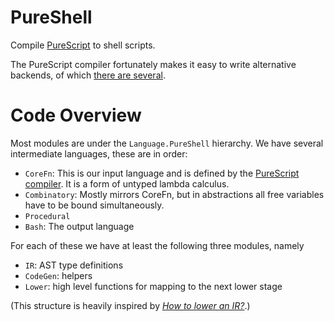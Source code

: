 # PureShell #

Compile [PureScript](https://www.purescript.org) to shell scripts.

The PureScript compiler fortunately makes it easy to write alternative
backends, of which [there are
several](https://github.com/purescript/documentation/blob/master/ecosystem/Alternate-backends.md).

# Code Overview

Most modules are under the `Language.PureShell` hierarchy. We have
several intermediate languages, these are in order:

- `CoreFn`: This is our input language and is defined by the
  [PureScript
  compiler](https://github.com/purescript/purescript/tree/master/src/Language/PureScript/CoreFn). It
  is a form of untyped lambda calculus.
- `Combinatory`: Mostly mirrors CoreFn, but in abstractions all free
  variables have to be bound simultaneously.
- `Procedural`
- `Bash`: The output language

For each of these we have at least the following three modules, namely

- `IR`: AST type definitions
- `CodeGen`: helpers
- `Lower`: high level functions for mapping to the next lower stage

(This structure is heavily inspired by [_How to lower an
IR?_](https://luctielen.com/posts/how-to-lower-an-ir/).)
